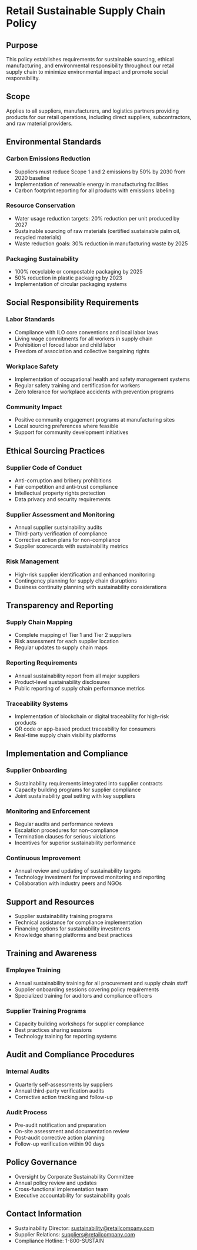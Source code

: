 # Retail Sustainable Supply Chain Policy

## Purpose
This policy establishes requirements for sustainable sourcing, ethical manufacturing, and environmental responsibility throughout our retail supply chain to minimize environmental impact and promote social responsibility.

## Scope
Applies to all suppliers, manufacturers, and logistics partners providing products for our retail operations, including direct suppliers, subcontractors, and raw material providers.

## Environmental Standards

### Carbon Emissions Reduction
- Suppliers must reduce Scope 1 and 2 emissions by 50% by 2030 from 2020 baseline
- Implementation of renewable energy in manufacturing facilities
- Carbon footprint reporting for all products with emissions labeling

### Resource Conservation
- Water usage reduction targets: 20% reduction per unit produced by 2027
- Sustainable sourcing of raw materials (certified sustainable palm oil, recycled materials)
- Waste reduction goals: 30% reduction in manufacturing waste by 2025

### Packaging Sustainability
- 100% recyclable or compostable packaging by 2025
- 50% reduction in plastic packaging by 2023
- Implementation of circular packaging systems

## Social Responsibility Requirements

### Labor Standards
- Compliance with ILO core conventions and local labor laws
- Living wage commitments for all workers in supply chain
- Prohibition of forced labor and child labor
- Freedom of association and collective bargaining rights

### Workplace Safety
- Implementation of occupational health and safety management systems
- Regular safety training and certification for workers
- Zero tolerance for workplace accidents with prevention programs

### Community Impact
- Positive community engagement programs at manufacturing sites
- Local sourcing preferences where feasible
- Support for community development initiatives

## Ethical Sourcing Practices

### Supplier Code of Conduct
- Anti-corruption and bribery prohibitions
- Fair competition and anti-trust compliance
- Intellectual property rights protection
- Data privacy and security requirements

### Supplier Assessment and Monitoring
- Annual supplier sustainability audits
- Third-party verification of compliance
- Corrective action plans for non-compliance
- Supplier scorecards with sustainability metrics

### Risk Management
- High-risk supplier identification and enhanced monitoring
- Contingency planning for supply chain disruptions
- Business continuity planning with sustainability considerations

## Transparency and Reporting

### Supply Chain Mapping
- Complete mapping of Tier 1 and Tier 2 suppliers
- Risk assessment for each supplier location
- Regular updates to supply chain maps

### Reporting Requirements
- Annual sustainability report from all major suppliers
- Product-level sustainability disclosures
- Public reporting of supply chain performance metrics

### Traceability Systems
- Implementation of blockchain or digital traceability for high-risk products
- QR code or app-based product traceability for consumers
- Real-time supply chain visibility platforms

## Implementation and Compliance

### Supplier Onboarding
- Sustainability requirements integrated into supplier contracts
- Capacity building programs for supplier compliance
- Joint sustainability goal setting with key suppliers

### Monitoring and Enforcement
- Regular audits and performance reviews
- Escalation procedures for non-compliance
- Termination clauses for serious violations
- Incentives for superior sustainability performance

### Continuous Improvement
- Annual review and updating of sustainability targets
- Technology investment for improved monitoring and reporting
- Collaboration with industry peers and NGOs

## Support and Resources
- Supplier sustainability training programs
- Technical assistance for compliance implementation
- Financing options for sustainability investments
- Knowledge sharing platforms and best practices

## Training and Awareness

### Employee Training
- Annual sustainability training for all procurement and supply chain staff
- Supplier onboarding sessions covering policy requirements
- Specialized training for auditors and compliance officers

### Supplier Training Programs
- Capacity building workshops for supplier compliance
- Best practices sharing sessions
- Technology training for reporting systems

## Audit and Compliance Procedures

### Internal Audits
- Quarterly self-assessments by suppliers
- Annual third-party verification audits
- Corrective action tracking and follow-up

### Audit Process
- Pre-audit notification and preparation
- On-site assessment and documentation review
- Post-audit corrective action planning
- Follow-up verification within 90 days

## Policy Governance
- Oversight by Corporate Sustainability Committee
- Annual policy review and updates
- Cross-functional implementation team
- Executive accountability for sustainability goals

## Contact Information
- Sustainability Director: sustainability@retailcompany.com
- Supplier Relations: suppliers@retailcompany.com
- Compliance Hotline: 1-800-SUSTAIN